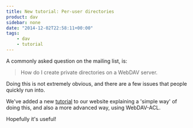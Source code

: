```yaml
---
title: New tutorial: Per-user directories
product: dav
sidebar: none
date: "2014-12-02T22:58:11+00:00"
tags:
    - dav
    - tutorial
---
```


A commonly asked question on the mailing list, is:

> How do I create private directories on a WebDAV server.

Doing this is not extremely obvious, and there are a few issues that people
quickly run into.

We've added a new [tutorial][1] to our website explaining a 'simple way' of doing this,
and also a more advanced way, using WebDAV-ACL.

Hopefully it's useful!

[1]: /dav/per-user-directories/
